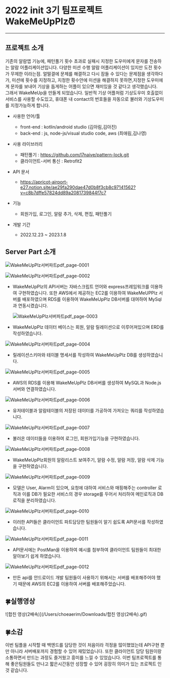 # 2022 init 3기 팀프로젝트 WakeMeUpPlz⏰

-----------------

## 프로젝트 소개 ##

기존의 알람앱 기능에, 패턴풀기 횟수 초과로 실패시 지정한 도우미에게 문자를 전송하는 알람 어플리케이션입니다. 
다양한 미션 수행 알람 어플리케이션이 있지만 도전 횟수가 무제한 이라는점. 얼떨결에 문제를 해결하고 다시 잠들 수 있다는 문제점을 생각하다가, 미션에 횟수를 지정하고, 지정한 횟수안에 미션을 해결하지 못하면,지정한 도우미에게 문자를 보내어 기상을 돕게하는 어플이 있으면 재미있을 것 같다고 생각했습니다.  
그래서 WakeMeUp을 만들게 되었습니다. 일반적 기상 어플처럼 기상도우미 호출없이 서비스를 사용할 수도있고, 휴대폰 내 contact의 번호들을 자동으로 불러와 기상도우미를 지정가능하게 합니다.

* 사용한 언어/툴 

  * front-end : kotlin/android studio (김아림,김아진)
  * back-end : js, node-js/visual studio code, aws (최애림,김나영)

* 사용 라이브러리 

  * 패턴풀기 : https://github.com/l7naive/pattern-lock.git
  * 클라이언트-서버 통신 : Retrofit2

* API 문서

  * https://apricot-airport-e27.notion.site/ae29fa290dae47d0b8f3cb8c97141562?v=c8b7dffe57824dd89a2081739844f7c7

* 기능 

  * 회원가입, 로그인, 알람 추가, 삭제, 편집, 패턴풀기

* 개발 기간 

  * 2022.12.23 ~ 2023.1.8

  

## Server Part 소개 ##

  ![WakeMeUpPlz서버파트pdf_page-0001](https://user-images.githubusercontent.com/80438964/212251840-641e3eb0-d5d0-46b6-8c15-94db6e265eb7.jpg)

![WakeMeUpPlz서버파트pdf_page-0002](https://user-images.githubusercontent.com/80438964/212251854-3dbb9aa8-c793-4f4b-9f1c-15b41535fb05.jpg)

- WakeMeUpPlz의 API서버는 자바스크립트 언어와 express프레임워크를 이용하여 구현하였습니다.
  또한 AWS에서 제공하는 EC2를 이용하여 WakeMeUPPlz 서버를 배포하였으며 RDS를 이용하여 WakeMeUpPlz DB서버를 대여하여 MySql과 연동시켰습니다.

  

  ![WakeMeUpPlz서버파트pdf_page-0003](https://user-images.githubusercontent.com/80438964/212251862-33810545-4147-4393-8ff8-1623c7249474.jpg)

- WakeMeUpPlz 데이터 베이스는 회원, 알람 릴레이션으로 이루어져있으며 ERD를 작성하였습니다.

  

![WakeMeUpPlz서버파트pdf_page-0004](https://user-images.githubusercontent.com/80438964/212251864-11394e0c-ea8f-460b-9ce0-5ae6196c153a.jpg)

- 릴레이션스키마와 테이블 명세서를 작성하여 WakeMeUpPlz DB를 생성하였습니다.

  

![WakeMeUpPlz서버파트pdf_page-0005](https://user-images.githubusercontent.com/80438964/212251866-9ecf9a6d-b0fd-42a5-aa3b-4dc9636127a0.jpg)

- AWS의 RDS를 이용해 WakeMeUpPlz DB서버를 생성하여 MySQL과 Node.js서버와 연결하였습니다.

  

![WakeMeUpPlz서버파트pdf_page-0006](https://user-images.githubusercontent.com/80438964/212251872-4e82281e-53e3-4764-a40a-36d067482470.jpg)

- 유저테이블과 알람테이블의 저장된 데이터를 가공하여 가져오는 쿼리를 작성하였습니다.

  

![WakeMeUpPlz서버파트pdf_page-0007](https://user-images.githubusercontent.com/80438964/212251875-a71d8260-c2cd-418b-ab30-d6502db32972.jpg)

- 불러온 데이터들을 이용하여 로그인, 회원가입기능을 구현하였습니다.

  

![WakeMeUpPlz서버파트pdf_page-0008](https://user-images.githubusercontent.com/80438964/212251878-54e8a0ac-6d32-4f7a-837a-654580f417dc.jpg)

- WakeMeUpPlz회원의 알람리스트 보여주기, 알람 수정, 알람 저장, 알람 삭제 기능을 구현하였습니다.

  

![WakeMeUpPlz서버파트pdf_page-0009](https://user-images.githubusercontent.com/80438964/212251879-491f7fef-0bd1-4321-b0b8-d79a647da758.jpg)

- 모델은 User, Alarm이 있으며, 요청에 대하여 서비스와 매핑해주는 controller 로직과
  이를 DB가 필요한 서비스의 경우 storage를 두어서 처리하여 메인로직과 DB로직을 분리하였습니다.

  

![WakeMeUpPlz서버파트pdf_page-0010](https://user-images.githubusercontent.com/80438964/212251882-7f05cdd9-58b7-4c02-8e29-8d9b56f845b8.jpg)

- 이러한 API들은 클라이언트 파트담당한 팀원들이 알기 쉽도록 API문서를 작성하였습니다. 

  

![WakeMeUpPlz서버파트pdf_page-0011](https://user-images.githubusercontent.com/80438964/212251883-79a80cf5-211c-4293-8ec4-9a78da45db82.jpg)

- API문서에는 PostMan을 이용하여 예시를 첨부하여 클라이언트 팀원들이 최대한 알아보기 쉽게 하였습니다.

  

![WakeMeUpPlz서버파트pdf_page-0012](https://user-images.githubusercontent.com/80438964/212251884-e8e3f3a5-7702-48b9-bbab-92da4d18af37.jpg)

- 만든 api를 안드로이드 개발 팀원들이 사용하기 위해서는 서버를 배포해주어야 했기 때문에 AWS의 EC2를 이용하여 서버를 배포해주었습니다.



## 🍀실행영상 

 ![합친 영상(2배속)](/Users/choeaerim/Downloads/합친 영상(2배속).gif)



## 🍀소감

이번 팀플을 시작할 때 백엔드를 담당한 것이 처음이라 걱정을 많이했었는데 API구현 뿐만 아니라 서버배포까지 경험할 수 있어 재밌었습니다. 또한 클라이언트 담당 팀원이랑 소통하면서 만드는 과정도 즐거웠고 흥미를 느낄 수 있었습니다. 이번 팀프로젝트를 통해 좋은팀원들도 만나고 짧은시간동안 성장할 수 있어 굉장히 의미가 있는 프로젝트 인 것 같습니다. 
